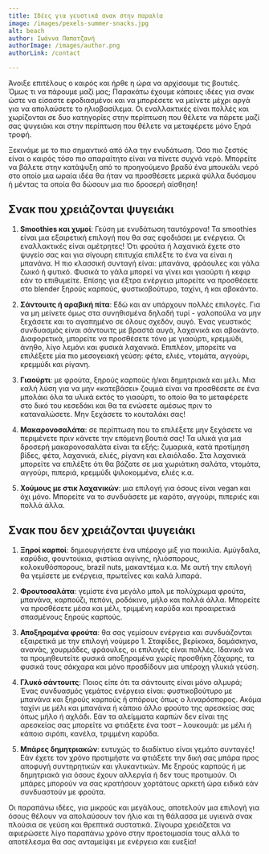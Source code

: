 ```yaml
---
title: Ιδέες για γευστικά σνακ στην παραλία
image: /images/pexels-summer-snacks.jpg
alt: beach
author: Ιωάννα Παπατζανή
authorImage: /images/author.png
authorLink: /contact

---
```

 
Άνοιξε επιτέλους ο καιρός  και ήρθε η ώρα να αρχίσουμε τις βουτιές. Όμως τι να πάρουμε μαζί μας; Παρακάτω έχουμε κάποιες ιδέες για σνακ ώστε να είσαστε εφοδιασμένοι και να μπορέσετε να μείνετε μέχρι αργά για να απολαύσετε το ηλιοβασίλεμα. Οι εναλλακτικές είναι πολλές και χωρίζονται σε δυο κατηγορίες στην περίπτωση που θέλετε να πάρετε μαζί σας ψυγειάκι και στην περίπτωση που θέλετε να μεταφέρετε μόνο ξηρά τροφή.

Ξεκινάμε με το πιο σημαντικό από όλα την ενυδάτωση. Όσο πιο ζεστός είναι ο καιρός τόσο πιο απαραίτητο είναι να πίνετε συχνά νερό. Μπορείτε να βάλετε στην κατάψυξη από το προηγούμενο βραδύ ένα μπουκάλι νερό στο οποίο μια ωραία ιδέα θα ήταν να προσθέσετε μερικά φύλλα δυόσμου ή μέντας τα οποία θα δώσουν μια πιο δροσερή αίσθηση!

## Σνακ που χρειάζονται ψυγειάκι

1. **Smoothies και χυμοί**: Γεύση με ενυδάτωση ταυτόχρονα! Τα smoothies είναι μια εξαιρετική επιλογή που θα σας εφοδιάσει με ενέργεια. Οι εναλλακτικές είναι αμέτρητες! Ότι φρούτα ή λαχανικά έχετε στο ψυγείο σας και για σίγουρη επιτυχία επιλέξτε το ένα να είναι η μπανάνα. Η πιο κλασσική συνταγή είναι: μπανάνα, φράουλες και γάλα ζωικό ή φυτικό. Φυσικά το γάλα μπορεί να γίνει και γιαούρτι ή κεφιρ εάν το επιθυμείτε. Επίσης για έξτρα ενέργεια μπορείτε να προσθέσετε στο blender ξηρούς καρπούς, φυστικοβούτυρο, ταχίνι, ή και αβοκάντο.

2. **Σάντουιτς ή αραβική πίτα**: Εδώ και αν υπάρχουν πολλές επιλογές. Για να μη μείνετε όμως στα συνηθισμένα δηλαδή τυρί - γαλοπούλα να μην ξεχάσετε και το αγαπημένο σε όλους σχεδόν, αυγό. Ένας γευστικός συνδυασμός είναι σάντουιτς με βραστά αυγά, λαχανικά και αβοκάντο. Διαφορετικά, μπορείτε να προσθέσετε τόνο με γιαούρτι, κρεμμύδι, άνηθο, λίγο λεμόνι και φυσικά λαχανικά. Επιπλέον, μπορείτε να επιλέξετε μία πιο μεσογειακή γεύση: φέτα, ελιές, ντομάτα, αγγούρι, κρεμμύδι και ρίγανη. 

3. **Γιαούρτι**: με φρούτα, ξηρούς καρπούς ή/και δημητριακά και μέλι. Μια καλή λύση για να μην «κατεβάσει» ζουμιά είναι να προσθέσετε σε ένα μπολάκι όλα τα υλικά εκτός το γιαούρτι, το οποίο θα το μεταφέρετε στο δικό του κεσεδάκι και θα τα ενώσετε αμέσως πριν το καταναλώσετε. Μην ξεχάσετε το κουταλάκι σας!

4. **Μακαρονοσαλάτα**: σε περίπτωση που το επιλέξετε μην ξεχάσετε να περιμένετε πριν κάνετε την επόμενη βουτιά σας! Τα υλικά για μια δροσερή μακαρονοσαλάτα είναι τα εξής: ζυμαρικά, κατά προτίμηση βίδες, φέτα, λαχανικά, ελιές, ρίγανη και ελαιόλαδο. Στα λαχανικά μπορείτε να επιλέξτε ότι θα βάζατε σε μια χωριάτικη σαλάτα, ντομάτα, αγγούρι, πιπεριά, κρεμμύδι ψιλοκομμένα, ελιές κ.α.

5. **Χούμους με στικ λαχανικών**: μια επιλογή για όσους είναι vegan και όχι μόνο. Μπορείτε να το συνδυάσετε με καρότο, αγγούρι, πιπεριές και πολλά άλλα.


## Σνακ που δεν χρειάζονται ψυγειάκι

1. **Ξηροί καρποί**: δημιουργήσετε ένα υπέροχο μιξ για ποικιλία. Αμύγδαλα, καρύδια, φουντούκια, φιστίκια αιγίνης, ηλιόσπορους, κολοκυθόσπορους, brazil nuts, μακαντέμια κ.α. Με αυτή την επιλογή θα γεμίσετε με ενέργεια, πρωτεΐνες και καλά λιπαρά.

2. **Φρουτοσαλάτα**: γεμίστε ένα μεγάλο μπολ με πολύχρωμα φρούτα, μπανάνα, καρπούζι, πεπόνι, ροδάκινο, μήλο και πολλά άλλα. Μπορείτε να προσθέσετε μέσα και μέλι, τριμμένη καρύδα και προαιρετικά σπασμένους ξηρούς καρπούς.

3. **Αποξηραμένα φρούτα**: θα σας γεμίσουν ενέργεια και συνδυάζονται εξαιρετικά με την επιλογή νούμερο 1. Σταφίδες, βερίκοκα, δαμάσκηνα, ανανάς, χουρμάδες, φράουλες, οι επιλογές είναι πολλές. Ιδανικά να τα προμηθευτείτε φυσικά αποξηραμένα χωρίς προσθήκη ζάχαρης, τα φυσικά τους σάκχαρα και μόνο προσδίδουν μια υπέροχη γλυκιά γεύση.

4. **Γλυκό σάντουιτς**: Ποιος είπε ότι τα σάντουιτς είναι μόνο αλμυρά; Ένας συνδυασμός γεμάτος ενέργεια είναι: φυστικοβούτυρο με μπανάνα και ξηρούς καρπούς ή σπόρους όπως ο λιναρόσπορος. Ακόμα ταχίνι με μέλι και μπανάνα ή κάποιο άλλο φρούτο της αρεσκείας σας όπως μήλο ή αχλάδι. Εάν τα αλείμματα καρπών δεν είναι της αρεσκείας σας μπορείτε να φτιάξετε ένα τοστ – λουκουμά: με μέλι ή κάποιο σιρόπι, κανέλα, τριμμένη καρύδα.

5. **Μπάρες δημητριακών**: ευτυχώς το διαδίκτυο είναι γεμάτο συνταγές! Εάν έχετε τον χρόνο προτιμήστε να φτιάξετε την δική σας μπάρα προς αποφυγή συντηρητικών και γλυκαντικών. Με ξηρούς καρπούς ή με δημητριακά για όσους έχουν αλλεργία ή δεν τους προτιμούν. Οι μπάρες μπορούν να σας κρατήσουν χορτάτους αρκετή ώρα ειδικά εάν συνδυαστούν με φρούτα.

Οι παραπάνω ιδέες, για μικρούς και μεγάλους, αποτελούν μια επιλογή για όσους θέλουν να απολαύσουν τον ήλιο και τη θάλασσα με υγιεινά σνακ πλούσια σε γεύση και θρεπτικά συστατικά. Σίγουρα χρειάζεται να αφιερώσετε λίγο παραπάνω χρόνο στην προετοιμασία τους αλλά το αποτέλεσμα θα σας ανταμείψει με ενέργεια και ευεξία!
 

